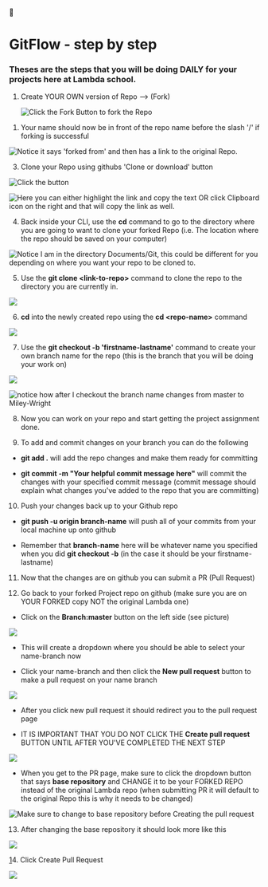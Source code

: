 <span class="icon">📃</span>

# GitFlow - step by step

### Theses are the steps that you will be doing DAILY for your projects here at Lambda school.

1.  Create YOUR OWN version of Repo —&gt; (Fork)

    ![Click the Fork Button to fork the Repo](GitFlow%20-%20step%20by%20step%20a5dcb946b01f4d66be259ba33733763b/Annotation_2020-07-21_164208.png)

<!-- -->

1.  Your name should now be in front of the repo name before the slash '/' if forking is successful

![Notice it says 'forked from' and then has a link to the original Repo.](GitFlow%20-%20step%20by%20step%20a5dcb946b01f4d66be259ba33733763b/screencapture-github-MileyWright-Git-for-Web-Development-Project-2019-12-01-00_24_10.png)

3. Clone your Repo using githubs 'Clone or download' button

![Click the button](GitFlow%20-%20step%20by%20step%20a5dcb946b01f4d66be259ba33733763b/screencapture-github-MileyWright-Git-for-Web-Development-Project-2019-12-01-00_24_10%201.png)

![Here you can either highlight the link and copy the text OR click Clipboard icon on the right and that will copy the link as well.](GitFlow%20-%20step%20by%20step%20a5dcb946b01f4d66be259ba33733763b/screencapture-github-MileyWright-Git-for-Web-Development-Project-2019-12-02-00_24_32.png)

4. Back inside your CLI, use the **cd** command to go to the directory where you are going to want to clone your forked Repo (i.e. The location where the repo should be saved on your computer)

![Notice I am in the directory **Documents/Git**, this could be different for you depending on where you want your repo to be cloned to.](GitFlow%20-%20step%20by%20step%20a5dcb946b01f4d66be259ba33733763b/Untitled1.png)

5. Use the **git clone &lt;link-to-repo&gt;** command to clone the repo to the directory you are currently in.

![](GitFlow%20-%20step%20by%20step%20a5dcb946b01f4d66be259ba33733763b/Untitled1%201.png)

6. **cd** into the newly created repo using the **cd &lt;repo-name&gt;** command

![](GitFlow%20-%20step%20by%20step%20a5dcb946b01f4d66be259ba33733763b/Untitled1%202.png)

7. Use the **git checkout -b 'firstname-lastname'** command to create your own branch name for the repo (this is the branch that you will be doing your work on)

![](GitFlow%20-%20step%20by%20step%20a5dcb946b01f4d66be259ba33733763b/Untitled1%203.png)

![notice how after I checkout the branch name changes from **master** to **Miley-Wright**](GitFlow%20-%20step%20by%20step%20a5dcb946b01f4d66be259ba33733763b/Untitled1%204.png)

8. Now you can work on your repo and start getting the project assignment done.

9. To add and commit changes on your branch you can do the following

- **git add .** will add the repo changes and make them ready for committing

<!-- -->

- **git commit -m "Your helpful commit message here"** will commit the changes with your specified commit message (commit message should explain what changes you've added to the repo that you are committing)

10. Push your changes back up to your Github repo

- **git push -u origin branch-name** will push all of your commits from your local machine up onto github

<!-- -->

- Remember that **branch-name** here will be whatever name you specified when you did **git checkout -b** (in the case it should be your firstname-lastname)

11. Now that the changes are on github you can submit a PR (Pull Request)

12. Go back to your forked Project repo on github (make sure you are on YOUR FORKED copy NOT the original Lambda one)

- Click on the **Branch:master** button on the left side (see picture)

![](GitFlow%20-%20step%20by%20step%20a5dcb946b01f4d66be259ba33733763b/screencapture-github-MileyWright-Git-for-Web-Development-Project-2019-12-01-00_24_10%202.png)

- This will create a dropdown where you should be able to select your name-branch now

<!-- -->

- Click your name-branch and then click the **New pull request** button to make a pull request on your name branch

![](GitFlow%20-%20step%20by%20step%20a5dcb946b01f4d66be259ba33733763b/screencapture-github-MileyWright-Git-for-Web-Development-Project-tree-Miley-Wright-2019-12-02-01_39_48.png)

- After you click new pull request it should redirect you to the pull request page

<!-- -->

- IT IS IMPORTANT THAT YOU DO NOT CLICK THE **Create pull request** BUTTON UNTIL AFTER YOU'VE COMPLETED THE NEXT STEP

![](GitFlow%20-%20step%20by%20step%20a5dcb946b01f4d66be259ba33733763b/screencapture-github-LambdaSchool-Git-for-Web-Development-Project-compare-master-MileyWright-Miley-Wright-2019-12-02-01_46_10.png)

- When you get to the PR page, make sure to click the dropdown button that says **base repository** and CHANGE it to be your FORKED REPO instead of the original Lambda repo (when submitting PR it will default to the original Repo this is why it needs to be changed)

![Make sure to change to base repository before Creating the pull request](GitFlow%20-%20step%20by%20step%20a5dcb946b01f4d66be259ba33733763b/screencapture-github-LambdaSchool-Git-for-Web-Development-Project-compare-master-MileyWright-Miley-Wright-2019-12-02-01_46_38.png)

13. After changing the base repository it should look more like this

![](GitFlow%20-%20step%20by%20step%20a5dcb946b01f4d66be259ba33733763b/screencapture-github-MileyWright-Git-for-Web-Development-Project-compare-master-MileyWright-Miley-Wright-2019-12-02-01_47_06.png)

[1](http://15.DO)4. Click Create Pull Request

![](GitFlow%20-%20step%20by%20step%20a5dcb946b01f4d66be259ba33733763b/screencapture-github-MileyWright-Git-for-Web-Development-Project-pull-2-2019-12-02-07_55_16.png)
